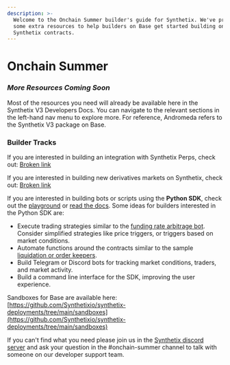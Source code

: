 ```yaml
---
description: >-
  Welcome to the Onchain Summer builder's guide for Synthetix. We've provided
  some extra resources to help builders on Base get started building on the
  Synthetix contracts.
---
```


# Onchain Summer



### _More Resources Coming Soon_



Most of the resources you need will already be available here in the Synthetix V3 Developers Docs. You can navigate to the relevant sections in the left-hand nav menu to explore more. For reference, Andromeda refers to the Synthetix V3 package on Base.&#x20;

### Builder Tracks

If you are interested in building an integration with Synthetix Perps, check out: [Broken link](broken-reference "mention")



If you are interested in building new derivatives markets on Synthetix, check out: [Broken link](broken-reference "mention")



If you are interested in building bots or scripts using the **Python SDK**, check out the [playground](https://github.com/Synthetixio/sdk-playground) or [read the docs](../for-perp-integrators/perps-python-sdk.md). Some ideas for builders interested in the Python SDK are:

* Execute trading strategies similar to the [funding rate arbitrage bot](https://github.com/50shadesofgwei/SynthetixFundingRateArbitrage). Consider simplified strategies like price triggers, or triggers based on market conditions.
* Automate functions around the contracts similar to the sample [liquidation or order keepers](https://github.com/Synthetixio/sample-v3-keeper).
* Build Telegram or Discord bots for tracking market conditions, traders, and market activity.
* Build a command line interface for the SDK, improving the user experience.



Sandboxes for Base are available here: [https://github.com/Synthetixio/synthetix-deployments/tree/main/sandboxes](https://github.com/Synthetixio/synthetix-deployments/tree/main/sandboxes)



If you can't find what you need please join us in the [Synthetix discord server](https://discord.gg/synthetix) and ask your question in the #onchain-summer channel to talk with someone on our developer support team.&#x20;



